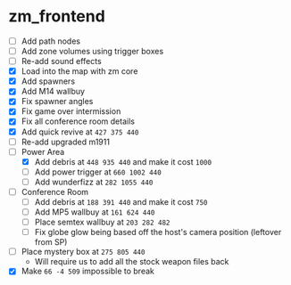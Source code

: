 # zm_frontend
- [ ] Add path nodes
- [ ] Add zone volumes using trigger boxes
- [ ] Re-add sound effects
- [x] Load into the map with zm core
- [x] Add spawners
- [x] Add M14 wallbuy
- [x] Fix spawner angles
- [x] Fix game over intermission
- [x] Fix all conference room details
- [x] Add quick revive at `427 375 440`
- [ ] Re-add upgraded m1911
- [ ] Power Area
  - [x] Add debris at `448 935 440` and make it cost `1000`
  - [ ] Add power trigger at `660 1002 440`
  - [ ] Add wunderfizz at `282 1055 440`
- [ ] Conference Room
  - [ ] Add debris at `188 391 440` and make it cost `750`
  - [ ] Add MP5 wallbuy at `161 624 440`
  - [ ] Place semtex wallbuy at `203 282 482`
  - [ ] Fix globe glow being based off the host's camera position (leftover from SP)
- [ ] Place mystery box at `275 805 440`
  - Will require us to add all the stock weapon files back
- [x] Make `66 -4 509` impossible to break
